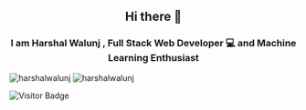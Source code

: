 <h2 align="center">Hi there 👋</h2>
<h3 align="center">I am Harshal Walunj , Full Stack Web Developer 💻 and Machine Learning Enthusiast</h3>

<img src="https://github-readme-stats.vercel.app/api?username=harshal239&count_private=true&show_icons=true&theme=graywhite" alt="harshalwalunj" />
<img src="[https://github-readme-stats.vercel.app/api?username=harshal239&count_private=true&show_icons=true&theme=graywhite](https://github-readme-stats.vercel.app/api/top-langs/?username=harshal239&hide=TeX&layout=compact)" alt="harshalwalunj" />

![Visitor Badge](https://visitor-badge.laobi.icu/badge?page_id=harshal239)
